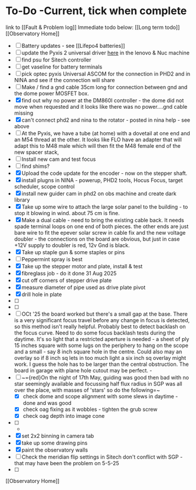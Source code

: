 
# To-Do -Current, tick when complete
link to [[Fault & Problem log]]
Immediate todo below:            [[Long term todo]]     [[Observatory Home]]

- [ ] Battery updates - see [[Lifepo4 batteries]] 
- [ ] update the Pyxis 2 universal driver [here](https://www.optecinc.com/downloads/rotators/universal/) in the lenovo & Nuc machine
- [ ] find psu for Sitech controller
- [ ] get vaseline for battery terminals
- [ ] pick optec pyxis Universal ASCOM for the connection in PHD2 and in NINA and see if the connection will share
- [ ] Make / find a gnd cable 35cm long for connection between gnd and the dome power MOSFET box.
- [x] find out why no power at the DM860I controller - the dome did not move when requested and it looks like there was no power....gnd cable missing
- [x] can't connect phd2 and nina to the rotator - posted in nina help - see above
- [ ] At the Pyxis, we have a tube (at home) with a dovetail at one end and an M54 thread at the other. It looks like FLO have an adapter that will adapt this to M48 male which will then fit the M48 female end of the new spacer stack, 
- [ ] Install new cam and test focus
- [ ] find shims?
- [x] Upload the code update for the encoder - now on the stepper shaft.
- [x] install plugns in NINA - powerup, PHD2 tools, Hocus Focus, target scheduler, scope control
- [x] install new guider cam in phd2 on obs machine and create dark library
- [x] Take up some wire to attach the large solar panel to the building - to stop it blowing in wind. about 75 cm is fine.
- [x] Make a dual cable - need to bring the existing cable back. It needs spade terminal loops on one end of both pieces. the other ends are just bare wire to fit the epever solar screw in cable fix and the new voltage doubler - the connections on the board are obvious, but just in case +12V supply to doubler is red, 12v Gnd is black.
- [x] Take up staple gun & some staples or pins
- [ ] Peppermint spray is best
- [x] Take up the stepper motor and plate, install & test
- [x] fibreglass job - do it done 31 Aug 2025
- [x] cut off corners of stepper drive plate 
- [x] measure diameter of pipe used as drive plate pivot
- [x] drill hole in plate
- [ ] 
- [ ] 
- [ ]  OCt '25 the board worked but there's a small gap at the base. There is a very significant focus travel before any change in focus is detected, so this method isn't really helpful. Probably best to detect backlash on the focus curve. Need to do some focus backlash tests during the daytime. It's so light that a restricted aperture is needed - a sheet of ply 15 inches square with some lugs on the periphery to hang on the scope and a small  - say 8 inch square hole in the centre. Could also may an overlay so if 8 inch sq lets in too much light a six inch sq overlay might work. I guess the hole has to be larger than the central obstruction. The board in garage with plane hole cutout may be perfect.  - 
- [ ] ~={red}On the night of 17th May, guiding was good then bad with no star seemingly available and focussing half flux radius in SGP was all over the place, with masses of 'stars' so do the following=~
	- [x] check dome and scope alignment with some slews in daytime - done and was good
	- [x] check oag fixing as it wobbles - tighten the grub screw
	- [x] check oag depth into image cone
- [ ] - 
- [x] set 2x2 binning in camera tab
- [x] take up some drawing pins
- [x] paint the observatory walls
- [ ] Check the meridian flip settings in Sitech don't conflict with SGP - that may have been the problem on 5-5-25
- [ ] 



[[Observatory Home]]

